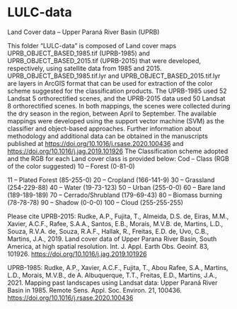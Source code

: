 # LULC-data
Land Cover data – Upper Paraná River Basin (UPRB)

This folder “LULC-data” is composed of Land cover maps UPRB_OBJECT_BASED_1985.tif (UPRB-1985) and UPRB_OBJECT_BASED_2015.tif (UPRB-2015) that were developed, respectively, using satellite data from 1985 and 2015. UPRB_OBJECT_BASED_1985.tif.lyr and UPRB_OBJECT_BASED_2015.tif.lyr are layers in ArcGIS format that can be used for extraction of the color scheme suggested for the classification products. 
The UPRB-1985 used 52 Landsat 5 orthorectified scenes, and the UPRB-2015 data used 50 Landsat 8 orthorectified scenes. In both mappings, the scenes were collected during the dry season in the region, between April to September. The available mappings were developed using the support vector machine (SVM) as the classifier and object-based approaches. Further information about methodology and additional data can be obtained in the manuscripts published at https://doi.org/10.1016/j.rsase.2020.100436 and https://doi.org/10.1016/j.jag.2019.101926 
The Classification scheme adopted and the RGB for each Land cover class is provided below:
Cod – Class (RGB of the color suggested)
10 – Forest (0-81-0)

11 – Plated Forest (85-255-0)
20 – Cropland (166-141-9)
30 – Grassland (254-229-88)
40 – Water (19-73-123)
50 – Urban (255-0-0)
60 – Bare land (189-189-189)
70 – Cerrado/Shrubland (179-69-43)
80 – Biomass burning (78-78-78)
90 – Shadow (0-0-0)
100 – Cloud (255-255-255)

Please cite
UPRB-2015: 
Rudke, A.P., Fujita, T., Almeida, D.S. de, Eiras, M.M., Xavier, A.C.F., Rafee, S.A.A., Santos, E.B., Morais, M.V.B. de, Martins, L.D., Souza, R.V.A. de, Souza, R.A.F., Hallak, R., Freitas, E.D. de, Uvo, C.B., Martins, J.A., 2019. Land cover data of Upper Parana River Basin, South America, at high spatial resolution. Int. J. Appl. Earth Obs. Geoinf. 83, 101926. https://doi.org/10.1016/j.jag.2019.101926

UPRB-1985: 
Rudke, A.P., Xavier, A.C.F., Fujita, T., Abou Rafee, S.A., Martins, L.D., Morais, M.V.B., de A. Albuquerque, T.T., Freitas, E.D., Martins, J.A., 2021. Mapping past landscapes using Landsat data: Upper Paraná River Basin in 1985. Remote Sens. Appl. Soc. Environ. 21, 100436. https://doi.org/10.1016/j.rsase.2020.100436
